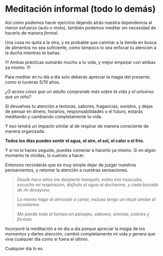 # Meditación informal (todo lo demás)

Así como podemos hacer ejercicio dejando atrás nuestra dependencia al menor esfuerzo (auto o moto), también podemos meditar sin necesidad de hacerlo de manera _formal_.

Una cosa no quita a la otra, y es probable que caminar a la tienda en busca de alimentos no sea suficiente, como tampoco lo sea enfocar tu atención a la ducha mientras te bañas.

!!!
Ambas prácticas sumarán mucho a tu vida, y mejor empezar con ambas ya mismo.
!!!

Para meditar en tu día a día solo deberás apreciar la magia del presente, como si tuvieras 5/10 años.

_¿O acaso crees que un adulto comprende más sobre la vida y el universo que un niño?_

Si devuelves tu atención a texturas, sabores, fragancias, sonidos, y dejas de pensar en dinero, horarios, responsabilidades o el futuro, estarás meditando y cambiando completamente tu vida.

Y eso tendrá un impacto similar al de respirar de manera consciente de manera organizada.

**Todos los días puedes sentir el agua, el aire, el sol, el calor o el frío.**

Y si no lo haces seguido, puedes comenar a hacerlo ya mismo. Si en algún momento te olvidas, lo vuelves a hacer.

Entonces recordarás que es muy simple dejar de juzgar nuestros pensamientos, y retomar la atención a nuestras sensaciones.

> _Desde hace años me despierto tranquilo, estiro mis músculos, escucho mi respiración, disfruto el agua al ducharme, y cada bocado de mi desayuno._
>
> _Lo mismo hago al almorzar o cenar, incluso tengo un ritual similar al acostarme._
>
> _Me pierdo todo el tiempo en paisajes, sabores, aromas, colores y formas._

Incorporé la meditación a mi día a día porque apreciar la magia de los momentos y darles atención, cambió completamente mi vida y genera que viva cualquier día como si fuera el último.

Cualquier día lo es.
